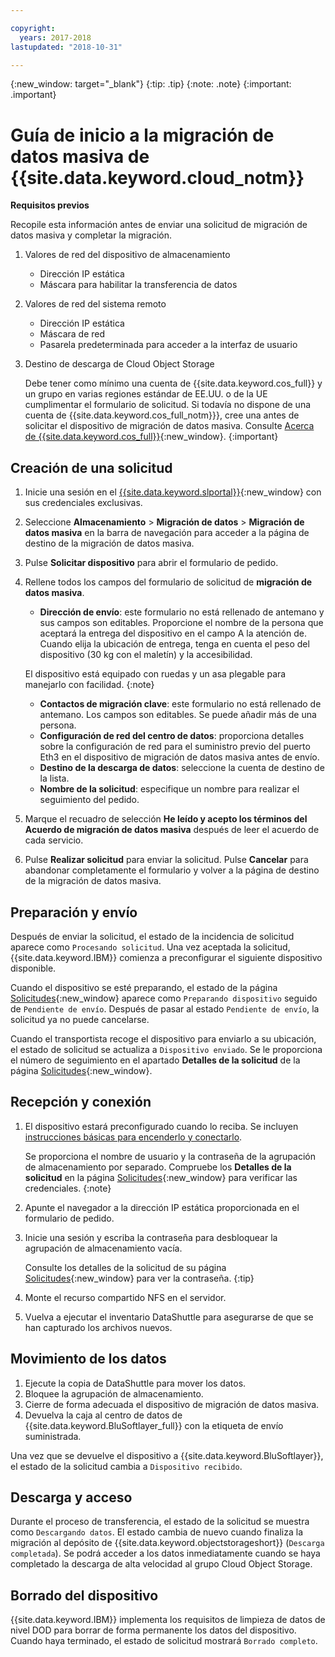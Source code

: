 ```yaml
---

copyright:
  years: 2017-2018
lastupdated: "2018-10-31"

---
```

{:new_window: target="_blank"}
{:tip: .tip}
{:note: .note}
{:important: .important}

# Guía de inicio a la migración de datos masiva de {{site.data.keyword.cloud_notm}}

**Requisitos previos**

Recopile esta información antes de enviar una solicitud de migración de datos masiva y completar la migración.

1. Valores de red del dispositivo de almacenamiento
   - Dirección IP estática
   - Máscara para habilitar la transferencia de datos
2. Valores de red del sistema remoto
   - Dirección IP estática
   - Máscara de red
   - Pasarela predeterminada para acceder a la interfaz de usuario
3. Destino de descarga de Cloud Object Storage <br/>
   
   Debe tener como mínimo una cuenta de {{site.data.keyword.cos_full}} y un grupo en varias regiones estándar de EE.UU. o de la UE cumplimentar el formulario de solicitud. Si todavía no dispone de una cuenta de {{site.data.keyword.cos_full_notm}}}, cree una antes de solicitar el dispositivo de migración de datos masiva. Consulte [Acerca de {{site.data.keyword.cos_full}}](https://console.bluemix.net/docs/services/cloud-object-storage/about-cos.html){:new_window}.
   {:important}

## Creación de una solicitud

1. Inicie una sesión en el [{{site.data.keyword.slportal}}](https://control.softlayer.com/){:new_window} con sus credenciales exclusivas.
2. Seleccione **Almacenamiento** > **Migración de datos** > **Migración de datos masiva** en la barra de navegación para acceder a la página de destino de la migración de datos masiva.
3. Pulse **Solicitar dispositivo** para abrir el formulario de pedido.
4. Rellene todos los campos del formulario de solicitud de **migración de datos masiva**.
   - **Dirección de envío**: este formulario no está rellenado de antemano y sus campos son editables. Proporcione el nombre de la persona que aceptará la entrega del dispositivo en el campo A la atención de. Cuando elija la ubicación de entrega, tenga en cuenta el peso del dispositivo (30 kg con el maletín) y la accesibilidad.
   
   El dispositivo está equipado con ruedas y un asa plegable para manejarlo con facilidad.
   {:note}

   - **Contactos de migración clave**: este formulario no está rellenado de antemano. Los campos son editables. Se puede añadir más de una persona.
   - **Configuración de red del centro de datos**: proporciona detalles sobre la configuración de red para el suministro previo del puerto Eth3 en el dispositivo de migración de datos masiva antes de envío.
   - **Destino de la descarga de datos**: seleccione la cuenta de destino de la lista.
   - **Nombre de la solicitud**: especifique un nombre para realizar el seguimiento del pedido.
5. Marque el recuadro de selección **He leído y acepto los términos del Acuerdo de migración de datos masiva** después de leer el acuerdo de cada servicio.
6. Pulse **Realizar solicitud** para enviar la solicitud. Pulse **Cancelar** para abandonar completamente el formulario y volver a la página de destino de la migración de datos masiva.


## Preparación y envío

Después de enviar la solicitud, el estado de la incidencia de solicitud aparece como `Procesando solicitud`. Una vez aceptada la solicitud, {{site.data.keyword.IBM}} comienza a preconfigurar el siguiente dispositivo disponible.

Cuando el dispositivo se esté preparando, el estado de la página [Solicitudes](https://control.softlayer.com/storage/mdms){:new_window} aparece como `Preparando dispositivo` seguido de `Pendiente de envío`. Después de pasar al estado `Pendiente de envío`, la solicitud ya no puede cancelarse.

Cuando el transportista recoge el dispositivo para enviarlo a su ubicación, el estado de solicitud se actualiza a `Dispositivo enviado`. Se le proporciona el número de seguimiento en el apartado **Detalles de la solicitud** de la página [Solicitudes](https://control.softlayer.com/storage/mdms){:new_window}.


## Recepción y conexión

1. El dispositivo estará preconfigurado cuando lo reciba. Se incluyen [instrucciones básicas para encenderlo y conectarlo](user-instructions.html). <br/>
  
   Se proporciona el nombre de usuario y la contraseña de la agrupación de almacenamiento por separado. Compruebe los **Detalles de la solicitud** en la página [Solicitudes](https://control.softlayer.com/storage/mdms){:new_window} para verificar las credenciales.
   {:note}
2. Apunte el navegador a la dirección IP estática proporcionada en el formulario de pedido.
3. Inicie una sesión y escriba la contraseña para desbloquear la agrupación de almacenamiento vacía. <br/>
   
   Consulte los detalles de la solicitud de su página [Solicitudes](https://control.softlayer.com/storage/mdms){:new_window} para ver la contraseña.
   {:tip}
4. Monte el recurso compartido NFS en el servidor.
5. Vuelva a ejecutar el inventario DataShuttle para asegurarse de que se han capturado los archivos nuevos.

## Movimiento de los datos
1. Ejecute la copia de DataShuttle para mover los datos.
2. Bloquee la agrupación de almacenamiento.
3. Cierre de forma adecuada el dispositivo de migración de datos masiva.
4. Devuelva la caja al centro de datos de {{site.data.keyword.BluSoftlayer_full}} con la etiqueta de envío suministrada.

Una vez que se devuelve el dispositivo a {{site.data.keyword.BluSoftlayer}}, el estado de la solicitud cambia a `Dispositivo recibido`.

## Descarga y acceso

Durante el proceso de transferencia, el estado de la solicitud se muestra como `Descargando datos`. El estado cambia de nuevo cuando finaliza la migración al depósito de {{site.data.keyword.objectstorageshort}} (`Descarga completada`). Se podrá acceder a los datos inmediatamente cuando se haya completado la descarga de alta velocidad al grupo Cloud Object Storage.

## Borrado del dispositivo

{{site.data.keyword.IBM}} implementa los requisitos de limpieza de datos de nivel DOD para borrar de forma permanente los datos del dispositivo. Cuando haya terminado, el estado de solicitud mostrará `Borrado completo`.
